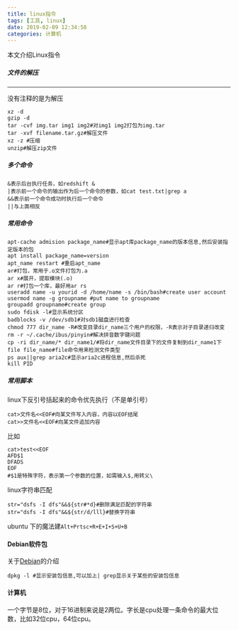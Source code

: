 ```yaml
---
title: linux指令
tags: [工具, linux]
date: 2019-02-09 12:34:58
categories: 计算机
---
```


<script type="text/x-mathjax-config">
  MathJax.Hub.Config({tex2jax: {inlineMath: [['$','$'], ['\\(','\\)']]}});
</script>
<script type="text/javascript" async
  src="https://wujilingfeng.top/MathJax/MathJax.js?config=TeX-AMS_CHTML">
</script>
本文介绍Linux指令

<!--more-->

##### 文件的解压

---

没有注释的是为解压

```
xz -d
gzip -d
tar -cvf img.tar img1 img2#对img1 img2打包为img.tar
tar -xvf filename.tar.gz#解压文件
xz -z #压缩
unzip#解压zip文件
```

##### 多个命令

```
&表示后台执行任务，如redshift &
|表示前一个命令的输出作为后一个命令的参数，如cat test.txt|grep a
&&表示前一个命令成功时执行后一个命令
||与上面相反
```

##### 常用命令

```
apt-cache admision package_name#显示apt库package_name的版本信息,然后安装指定版本的包
apt install package_name=version
apt_name restart #重启apt_name
ar#打包，常用于.o文件打包为.a
ar x#展开，提取模块(.o)
ar r#打包一个库，最好用ar rs
useradd name -u yourid -d /home/name -s /bin/bash#create user account
usermod name -g groupname #put name to groupname
groupadd groupname#create group
sudo fdisk -l#显示系统分区
badblocks -v /dev/sdb1#对sdb1磁盘进行检查
chmod 777 dir_name -R#改变目录dir_name三个用户的权限，-R表示对子目录递归改变
rm -r ~/.cache/ibus/pinyin#解决拼音数字键问题
cp -ri dir_name/* dir_name1/#将dir_name文件目录下的文件复制到dir_name1下
file file_name#file命令用来检测文件类型
ps aux||grep aria2c#显示aria2c进程信息,然后杀死
kill PID
```

##### 常用脚本
linux下反引号括起来的命令优先执行（不是单引号）

```
cat>文件名<<EOF#向某文件写入内容，内容以EOF结尾
cat>>文件名<<EOF#向某文件追加内容
```

比如

```
cat>test<<EOF
AFD$1
DFADS
EOF
#$1是特殊字符，表示第一个参数的位置，如需输入$,用转义\
```
linux字符串匹配
```
str="dsfs -I dfs"&&${str#*d}#删除满足匹配的字符串
str="dsfs -I dfs"&&${str/d/lll}#替换字符串
```
ubuntu 下的魔法建`Alt+Prtsc+R+E+I+S+U+B`

#### Debian软件包

关于[Debian](https://baike.baidu.com/item/Debian/748667?fr=aladdin)的介绍

```
dpkg -l #显示安装包信息,可以加上| grep显示关于某些的安装包信息
```

#### 计算机

一个字节是8位，对于16进制来说是2两位。字长是cpu处理一条命令的最大位数，比如32位cpu，64位cpu。










